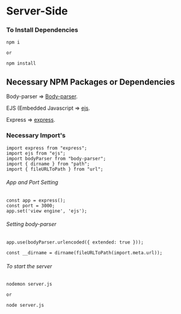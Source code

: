 # Server-Side 

### To Install Dependencies

```
npm i 

or

npm install
```

## Necessary NPM Packages or Dependencies

Body-parser => [Body-parser](https://www.npmjs.com/package/body-parser).

EJS (Embedded Javascript => [ejs](https://www.npmjs.com/package/ejs).

Express => [express](https://www.npmjs.com/package/express).



### Necessary Import's

```
import express from "express";
import ejs from "ejs";
import bodyParser from "body-parser";
import { dirname } from "path";
import { fileURLToPath } from "url";
```

###### App and Port Setting
```
const app = express();
const port = 3000;
app.set('view engine', 'ejs');
```

###### Setting body-parser 

```
app.use(bodyParser.urlencoded({ extended: true }));

const __dirname = dirname(fileURLToPath(import.meta.url));
```


###### To start the server 

```
nodemon server.js 

or

node server.js